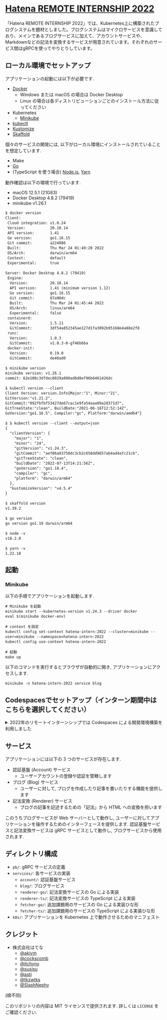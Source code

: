 # [Hatena REMOTE INTERNSHIP 2022](https://hatenacorp.jp/recruit/intern/2022)

「Hatena REMOTE INTERNSHIP 2022」では、Kubernetes上に構築されたブログシステムを題材としました。ブログシステムはマイクロサービスを意識しており、メインであるブログサービスに加えて、アカウントサービスや、Markdownなどの記法を変換するサービスが用意されています。それぞれのサービス間はgRPCを使ってやりとりしています。

<!--
インターンシップのカリキュラムについては、[講義動画](https://hatenacorp.jp/intern2020/public_broadcast)や[課題](/docs/exercise.md)を公開しているので、参照してください。
-->
## ローカル環境でセットアップ
アプリケーションの起動には以下が必要です.

- [Docker](https://docs.docker.com/engine/install/)
  - Windows または macOS の場合は Docker Desktop
  - Linux の場合は各ディストリビューションごとのインストール方法に従ってください
- Kubernetes
  - [Minikube](https://kubernetes.io/docs/tasks/tools/install-minikube/)
- [kubectl](https://kubernetes.io/docs/tasks/tools/install-kubectl/)
- [Kustomize](https://kubernetes-sigs.github.io/kustomize/installation/)
- [Skaffold](https://skaffold.dev/docs/install/)

個々のサービスの開発には, 以下がローカル環境にインストールされていることを想定しています.

- Make
- [Go](https://golang.org/)
- (TypeScript を使う場合) [Node.js](https://nodejs.org/en/), [Yarn](https://classic.yarnpkg.com/lang/en/)

動作確認は以下の環境で行っています.

- macOS 12.5.1 (21G83)
- Docker Desktop 4.8.2 (79419)
- minikube v1.26.1

``` console
$ docker version
Client:
 Cloud integration: v1.0.24
 Version:           20.10.14
 API version:       1.41
 Go version:        go1.16.15
 Git commit:        a224086
 Built:             Thu Mar 24 01:49:20 2022
 OS/Arch:           darwin/arm64
 Context:           default
 Experimental:      true

Server: Docker Desktop 4.8.2 (79419)
 Engine:
  Version:          20.10.14
  API version:      1.41 (minimum version 1.12)
  Go version:       go1.16.15
  Git commit:       87a90dc
  Built:            Thu Mar 24 01:45:44 2022
  OS/Arch:          linux/arm64
  Experimental:     false
 containerd:
  Version:          1.5.11
  GitCommit:        3df54a852345ae127d1fa3092b95168e4a88e2f8
 runc:
  Version:          1.0.3
  GitCommit:        v1.0.3-0-gf46b6ba
 docker-init:
  Version:          0.19.0
  GitCommit:        de40ad0

$ minikube version
minikube version: v1.26.1
commit: 62e108c3dfdec8029a890ad6d8ef96b6461426dc

$ kubectl version --client
Client Version: version.Info{Major:"1", Minor:"21", GitVersion:"v1.21.2", GitCommit:"092fbfbf53427de67cac1e9fa54aaa09a28371d7", GitTreeState:"clean", BuildDate:"2021-06-16T12:52:14Z", GoVersion:"go1.16.5", Compiler:"gc", Platform:"darwin/amd64"}

$ $ kubectl version --client --output=json
{
  "clientVersion": {
    "major": "1",
    "minor": "24",
    "gitVersion": "v1.24.3",
    "gitCommit": "aef86a93758dc3cb2c658dd9657ab4ad4afc21cb",
    "gitTreeState": "clean",
    "buildDate": "2022-07-13T14:21:56Z",
    "goVersion": "go1.18.4",
    "compiler": "gc",
    "platform": "darwin/arm64"
  },
  "kustomizeVersion": "v4.5.4"
}

$ skaffold version
v1.39.2

$ go version
go version go1.19 darwin/arm64

$ node -v
v18.2.0

$ yarn -v
1.22.18
```

## 起動
### Minikube
以下の手順でアプリケーションを起動します.

``` shell
# Minikube を起動
minikube start --kubernetes-version v1.24.3 --driver docker
eval $(minikube docker-env)

# context を設定
kubectl config set-context hatena-intern-2022 --cluster=minikube --user=minikube --namespace=hatena-intern-2022
kubectl config use-context hatena-intern-2022

# 起動
make up
```

以下のコマンドを実行するとブラウザが自動的に開き, アプリケーションにアクセスします.

``` shell
minikube -n hatena-intern-2022 service blog
```

## Codespacesでセットアップ（インターン期間中はこちらを選択してください）

<details>
<summary>2022年のリモートインターンシップでは Codespaces による開発環境構築を利用しました</summary>

GitHub Codespacesを使って開発することが可能です．以下の手順でアプリケーションを起動してください．なお、MinikubeはCodespaces起動時に自動で起動するようになっているため、Minikubeの手順は参考情報です。

### Minikube起動（Codespaces起動時に自動で起動されます）

<details>

``` shell
# Minikube を起動

minikube start --kubernetes-version=v1.24.3 --driver=docker --memory='8g' --cpus=4
```

</details>

### contextの設定（Codespaces接続時に自動で設定されます）

<details>

```
kubectl config set-context hatena-intern-2022 --cluster=minikube --user=minikube --namespace=hatena-intern-2022
kubectl config use-context hatena-intern-2022
```
</details>

### アプリケーションの起動
```
make up
```
しばらく待つとアプリケーションが起動したログが出力されます
```
[blog] 2022-08-18T05:31:25.130Z INFO    blog/main.go:81 starting web server (port = 8080)
[renderer-go] 2022-08-18T05:29:04.420Z  INFO    renderer-go/main.go:50  starting gRPC server (port = 50051)
[account] 2022-08-18T05:30:42.721Z      INFO    account/main.go:64      starting gRPC server (port = 50051)
```
podが全て立ち上がっているかは以下のコマンドでも確認できます

```
kubectl get pods
```

```
NAME                            READY   STATUS    RESTARTS      AGE
account-59d777f778-5dgsj        1/1     Running   0             16m
account-db-86d4996fbf-nrf7m     1/1     Running   1 (14m ago)   16m
account-test-7b4b5b8c76-xsnww   1/1     Running   0             16m
blog-847564dc7-gkphp            1/1     Running   0             16m
blog-db-7dcfb8b56f-wpmmm        1/1     Running   0             16m
blog-test-7bdd4786c7-6bxj4      1/1     Running   0             16m
renderer-go-78d9f5cd8d-qx25p    1/1     Running   0             16m
```

### アプリケーションの確認
`make up`したターミナルと別のターミナルで、以下のコマンドを実行します。

```
kubectl port-forward service/blog 8080:8080
```

これにより8080番がフォワードされます．開いているターミナルの`port`タブの8080番ポートのローカルアドレスに表示されているアドレスにブラウザからアクセスします．

![](docs/images/port.png)

</details>

## サービス
アプリケーションには以下の 3 つのサービスが存在します.

- 認証基盤 (Account) サービス
  - ユーザーアカウントの登録や認証を管轄します
- ブログ (Blog) サービス
  - ユーザーに対して, ブログを作成したり記事を書いたりする機能を提供します
- 記法変換 (Renderer) サービス
  - ブログの記事を記述するための「記法」から HTML への変換を担います

このうちブログサービスが Web サーバーとして動作し, ユーザーに対してアプリケーションを操作するためのインターフェースを提供します.
認証基盤サービスと記法変換サービスは gRPC サービスとして動作し, ブログサービスから使用されます.

## ディレクトリ構成

- `pb/`: gRPC サービスの定義
- `services/`: 各サービスの実装
  - `account/`: 認証基盤サービス
  - `blog/`: ブログサービス
  - `renderer-go/`: 記法変換サービスの Go による実装
  - `renderer-ts/`: 記法変換サービスの TypeScript による実装
  - `fetcher-go/`: 追加課題用のサービスの Go による実装ひな形
  - `fetcher-ts/`: 追加課題用のサービスの TypeScript による実装ひな形
- `k8s/`: アプリケーションを Kubernetes 上で動作させるためのマニフェスト

## クレジット
- 株式会社はてな
  - [@akiym](https://github.com/akiym)
  - [@cockscomb](https://github.com/cockscomb)
  - [@itchyny](https://github.com/itchyny)
  - [@susisu](https://github.com/susisu)
  - [@astj](https://github.com/astj)
  - [@tkzwtks](https://github.com/tkzwtks)
  - [@SlashNephy](https://github.com/SlashNephy)

(順不同)

このリポジトリの内容は MIT ライセンスで提供されます. 詳しくは `LICENSE` をご確認ください.
